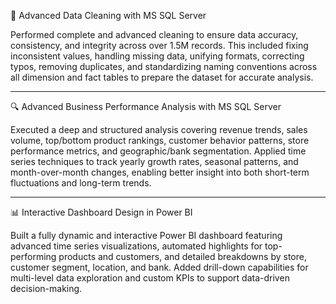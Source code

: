 🔧 Advanced Data Cleaning with MS SQL Server

Performed complete and advanced cleaning to ensure data accuracy, consistency, and integrity across over 1.5M records. This included fixing inconsistent values, handling missing data, unifying formats, correcting typos, removing duplicates, and standardizing naming conventions across all dimension and fact tables to prepare the dataset for accurate analysis.
________________________________________
🔍 Advanced Business Performance Analysis with MS SQL Server

Executed a deep and structured analysis covering revenue trends, sales volume, top/bottom product rankings, customer behavior patterns, store performance metrics, and geographic/bank segmentation. Applied time series techniques to track yearly growth rates, seasonal patterns, and month-over-month changes, enabling better insight into both short-term fluctuations and long-term trends.
________________________________________
📊 Interactive Dashboard Design in Power BI

Built a fully dynamic and interactive Power BI dashboard featuring advanced time series visualizations, automated highlights for top-performing products and customers, and detailed breakdowns by store, customer segment, location, and bank. Added drill-down capabilities for multi-level data exploration and custom KPIs to support data-driven decision-making.
